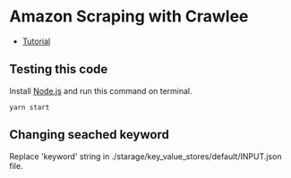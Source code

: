 # Amazon Scraping with Crawlee

- [Tutorial](https://developers.apify.com/academy/web-scraping-for-beginners/challenge)

## Testing this code

Install [Node.js](https://nodejs.org/) and run this command on terminal.

```node
yarn start
```

## Changing seached keyword

Replace 'keyword' string in ./starage/key_value_stores/default/INPUT.json file.
